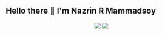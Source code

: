 ## Hello there 👋 I'm Nazrin R Mammadsoy

<!--
**amdissa/amdissa** is a ✨ _special_ ✨ repository because its `README.md` (this file) appears on your GitHub profile.

Here are some ideas to get you started:

- 🔭 I’m currently working on ...
- 🌱 I’m currently learning ...
- 👯 I’m looking to collaborate on ...
- 🤔 I’m looking for help with ...
- 💬 Ask me about ...
- 📫 How to reach me: ...
- 😄 Pronouns: ...
- ⚡ Fun fact: ...
-->






<div align="center">
  <img align="center" src="https://github-readme-stats.anuraghazra1.vercel.app/api?username=Amdissa&show_icons=true&bg_color=ffffff&title_color=00a000&text_color=000000&icon_color=00a000" />
  <img align="center" src="https://github-readme-streak-stats.herokuapp.com/?user=Amdissa&background=FFFFFF&ring=00a000&fire=00a000&currStreakLabel=00a000&sideNums=000000&sideLabels=000000&dates=666666" />
</div>



